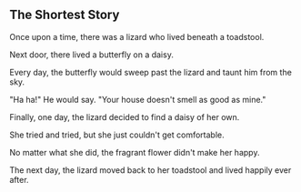 ## The Shortest Story

Once upon a time, there was a lizard who lived beneath a toadstool.

Next door, there lived a butterfly on a daisy.

Every day, the butterfly would sweep past the lizard and taunt him from the sky.

"Ha ha!" He would say. "Your house doesn't smell as good as mine."

Finally, one day, the lizard decided to find a daisy of her own.

She tried and tried, but she just couldn't get comfortable.

No matter what she did, the fragrant flower didn't make her happy.

The next day, the lizard moved back to her toadstool and lived happily ever after.